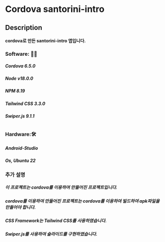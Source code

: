 # Cordova santorini-intro

## Description
####    cordova로 만든 santorini-intro 앱입니다.

### Software: 👨‍💻
#####   Cordova 6.5.0
#####   Node v18.0.0
#####   NPM 8.19
#####   Tailwind CSS 3.3.0
#####   Swiper.js 9.1.1
# 


### Hardware:🛠️
#####   Android-Studio 
#####   Os, Ubuntu 22 
### 


### 추가 설명
#####   이 프로젝트는 cordova를 이용하여 만들어진 프로젝트입니다.
#####   cordova를 이용하여 만들어진 프로젝트는 cordova를 이용하여  빌드하여 apk파일을 만들어야 합니다.
#####   CSS Framework는 Tailwind CSS를 사용하였습니다.
#####   Swiper.js를 사용하여 슬라이드를 구현하였습니다.
### 